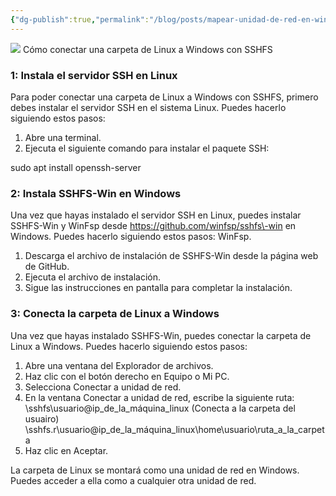 ```yaml
---
{"dg-publish":true,"permalink":"/blog/posts/mapear-unidad-de-red-en-windows-a-sistema-sshfs/","dgPassFrontmatter":true}
---
```


[
![](../fetched_images\cap.gif)](https://blogger.googleusercontent.com/img/b/R29vZ2xl/AVvXsEiU-RKOgiurHCuCCjZQ_hHB0vGew0Wbs_Vq6x-HNqf0lPmbYynS3zkNUIxj8wkcK247g_NHJjnOWfwtQ_29uhCUxITylel7GKZ5jiPV75ujpcYDXFk371xKfMoz52lFyQDQVMObupSonQZBJQ3e9kposzAi1qXYhrjQ00nsd9s1t5ZqloHxDZQsVdtYYs8/s800/cap.gif)
Cómo conectar una carpeta de Linux a Windows con SSHFS
### 1: Instala el servidor SSH en Linux
Para poder conectar una carpeta de Linux a Windows con SSHFS, primero debes instalar el servidor SSH en el sistema Linux. Puedes hacerlo siguiendo estos pasos:
1. Abre una terminal.
2. Ejecuta el siguiente comando para instalar el paquete SSH:

sudo apt install openssh\-server
### 2: Instala SSHFS\-Win en Windows
Una vez que hayas instalado el servidor SSH en Linux, puedes instalar SSHFS\-Win y WinFsp desde https://github.com/winfsp/sshfs\-win en Windows. Puedes hacerlo siguiendo estos pasos:
WinFsp.
1. Descarga el archivo de instalación de SSHFS\-Win desde la página web de GitHub.
2. Ejecuta el archivo de instalación.
3. Sigue las instrucciones en pantalla para completar la instalación.

### 3: Conecta la carpeta de Linux a Windows
Una vez que hayas instalado SSHFS\-Win, puedes conectar la carpeta de Linux a Windows. Puedes hacerlo siguiendo estos pasos:
1. Abre una ventana del Explorador de archivos.
2. Haz clic con el botón derecho en Equipo o Mi PC.
3. Selecciona Conectar a unidad de red.
4. En la ventana Conectar a unidad de red, escribe la siguiente ruta:
\\sshfs\usuario@ip\_de\_la\_máquina\_linux \(Conecta a la carpeta del usuairo\)
\\sshfs.r\usuario@ip\_de\_la\_máquina\_linux\home\usuario\ruta\_a\_la\_carpeta
5. Haz clic en Aceptar.

La carpeta de Linux se montará como una unidad de red en Windows. Puedes acceder a ella como a cualquier otra unidad de red.
